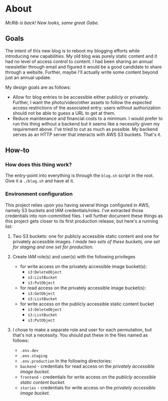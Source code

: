 # About

_McRib is back! New looks, same great Gabe._

## Goals

The intent of this new blog is to reboot my blogging efforts while introducing new capabilities. My old blog was purely static content and it had no level of access control to content. I had been sharing an annual newsletter through email and figured it would be a good candidate to share through a website. Further, maybe I'll actually write some content beyond just an annual update.

My design goals are as follows:
 - Allow for blog entries to be accessible either publicly or privately. Further, I want the photo/video/other assets to follow the expected access restrictions of the associated entry: users without authorization should not be able to guess a URL to get at them.
 - Reduce maintenance and financial costs to a minimum. I would prefer to run this thing without a backend but it seems like a necessity given my requirement above. I've tried to cut as much as possible. My backend serves as an HTTP server that interacts with AWS S3 buckets. That's it.

## How-to

### How does this thing work?

The entry-point into everything is through the `blog.sh` script in the root. Give it a `./blog.sh` and have at it.

### Environment configuration

This project relies upon you having several things configured in AWS, namely S3 buckets and IAM credentials/roles. I've extracted those credentials into non-committed files. I will further document these things as this project gets closer to its first production release, but here's a running list:

1. Two S3 buckets: one for publicly accessible static content and one for privately accessible images. _I made two sets of these buckets, one set for staging and one set for production._

2. Create IAM role(s) and user(s) with the following privileges
    - for write access on the privately accessible image bucket(s):
        - `s3:DeleteObject`
        - `s3:ListBucket`
        - `s3:PutObject`
    - for read access on the privately accessible image bucket(s):
        - `s3:GetObject`
        - `s3:ListBucket`
    - for write access on the publicly accessible static content bucket
        - `s3:DeleteObject`
        - `s3:ListBucket`
        - `s3:PutObject`

3. I chose to make a separate role and user for each permutation, but that's not a necessity. You should put these in the files named as follows:
    - `.env.dev`
    - `.env.staging`
    - `.env.production`
In the following directories:
    - `backend` - credentials for read access on the _privately accessible image bucket._
    - `frontend` - credentials for write access on the _publicly accessible static content bucket._
    - `stories` - credentials for write access on the _privately accessible image bucket._